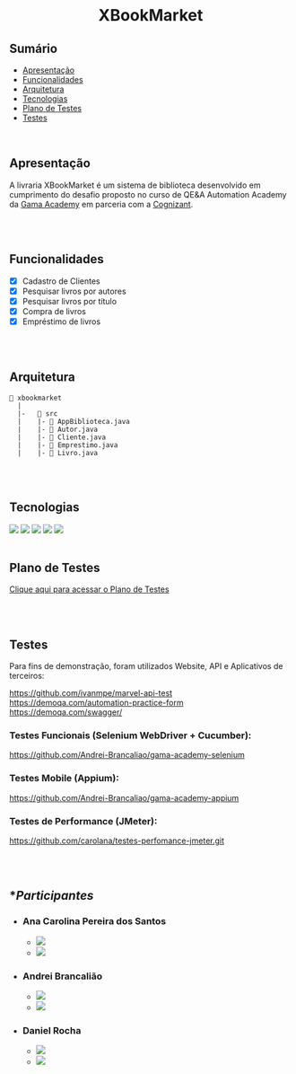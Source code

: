 <h1 align="center">
    <br>
    <p align="center">XBookMarket<p>
</h1>

## **Sumário**

- [Apresentação](#apresentação)    
- [Funcionalidades](#funcionalidades)  
- [Arquitetura](#arquitetura)    
- [Tecnologias](#tecnologias)
- [Plano de Testes](#plano-de-testes)  
- [Testes](#testes)

</br>

## **Apresentação**

A livraria XBookMarket é um sistema de biblioteca desenvolvido em cumprimento do desafio proposto no curso de QE&A Automation Academy da [Gama Academy](https://www.gama.academy/) em parceria com a [Cognizant](https://www.cognizant.com/us/en).

</br>
</br>

## **Funcionalidades**

- [x] Cadastro de Clientes
- [x] Pesquisar livros por autores
- [x] Pesquisar livros por título
- [x] Compra de livros
- [x] Empréstimo de livros

</br>
</br>

## **Arquitetura**

```
📁 xbookmarket
  |
  |-   📁 src
  |    |- 📄 AppBiblioteca.java
  |    |- 📄 Autor.java
  |    |- 📄 Cliente.java
  |    |- 📄 Emprestimo.java
  |    |- 📄 Livro.java

```
</br>
</br>

## **Tecnologias**

<img src="https://img.shields.io/badge/Java-ED8B00?style=for-the-badge&logo=java&logoColor=white"/>
<img src="https://img.shields.io/badge/apache_maven-C71A36?style=for-the-badge&logo=apachemaven&logoColor=white"/>
<img src="https://img.shields.io/badge/Junit5-25A162?style=for-the-badge&logo=junit5&logoColor=white"/>
<img src="https://img.shields.io/badge/Selenium-43B02A?style=for-the-badge&logo=Selenium&logoColor=white"/>
<img src="https://img.shields.io/badge/Trello-0052CC?style=for-the-badge&logo=trello&logoColor=white"/>

</br>
</br>

## **Plano de Testes**

[Clique aqui para acessar o Plano de Testes](https://bit.ly/3Koj3jg)

</br>
</br>

## **Testes**

Para fins de demonstração, foram utilizados Website, API e Aplicativos de terceiros:

https://github.com/ivanmpe/marvel-api-test
</br>
https://demoqa.com/automation-practice-form
</br>
https://demoqa.com/swagger/

### Testes Funcionais (Selenium WebDriver + Cucumber):

https://github.com/Andrei-Brancaliao/gama-academy-selenium

### Testes Mobile (Appium):

https://github.com/Andrei-Brancaliao/gama-academy-appium

### Testes de Performance (JMeter):

https://github.com/carolana/testes-perfomance-jmeter.git

</br>
</br>

## **Participantes*

- ### **Ana Carolina Pereira dos Santos**
    * [<img src="https://img.shields.io/badge/linkedin-%230077B5.svg?&style=for-the-badge&logo=linkedin&logoColor=white" />](https://www.linkedin.com/in/carol-santos-1356b2122/) 
    * [<img src="https://img.shields.io/badge/GitHub-100000?style=for-the-badge&logo=github&logoColor=white" />](https://github.com/carolana) 


- ### **Andrei Brancalião**
    * [<img src="https://img.shields.io/badge/linkedin-%230077B5.svg?&style=for-the-badge&logo=linkedin&logoColor=white" />](https://www.linkedin.com/in/andrei-brancaliao/)
    * [<img src="https://img.shields.io/badge/GitHub-100000?style=for-the-badge&logo=github&logoColor=white" />](https://github.com/Andrei-Brancaliao)  

- ### **Daniel Rocha**
    * [<img src="https://img.shields.io/badge/linkedin-%230077B5.svg?&style=for-the-badge&logo=linkedin&logoColor=white" />](https://www.linkedin.com/in/danielrocha25/)
    * [<img src="https://img.shields.io/badge/GitHub-100000?style=for-the-badge&logo=github&logoColor=white" />](https://github.com/daniel-roc)  
